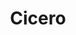 ---
title: "Cicero"
hashtag: "cicero"
layout: hashtag
tags:
  - Roman
  - Philosopher
  - Writer
  - Orator
  - Human Being
  - dead at the moment
---